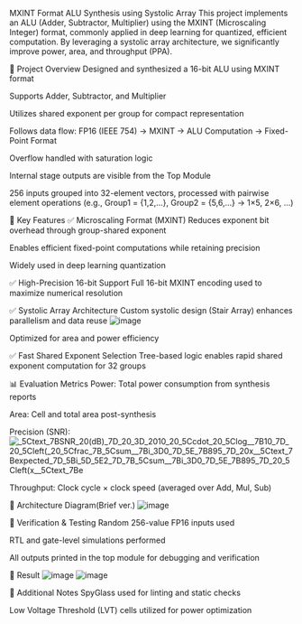 MXINT Format ALU Synthesis using Systolic Array
This project implements an ALU (Adder, Subtractor, Multiplier) using the MXINT (Microscaling Integer) format, commonly applied in deep learning for quantized, efficient computation. By leveraging a systolic array architecture, we significantly improve power, area, and throughput (PPA).

🔧 Project Overview
Designed and synthesized a 16-bit ALU using MXINT format

Supports Adder, Subtractor, and Multiplier

Utilizes shared exponent per group for compact representation

Follows data flow:
FP16 (IEEE 754) → MXINT → ALU Computation → Fixed-Point Format

Overflow handled with saturation logic

Internal stage outputs are visible from the Top Module

256 inputs grouped into 32-element vectors, processed with pairwise element operations
(e.g., Group1 = {1,2,...}, Group2 = {5,6,...} → 1×5, 2×6, ...)

🚀 Key Features
✅ Microscaling Format (MXINT)
Reduces exponent bit overhead through group-shared exponent

Enables efficient fixed-point computations while retaining precision

Widely used in deep learning quantization

✅ High-Precision 16-bit Support
Full 16-bit MXINT encoding used to maximize numerical resolution

✅ Systolic Array Architecture
Custom systolic design (Stair Array) enhances parallelism and data reuse
![image](https://github.com/user-attachments/assets/cf2a1310-0076-447b-8954-390e7a1ac0f3)


Optimized for area and power efficiency

✅ Fast Shared Exponent Selection
Tree-based logic enables rapid shared exponent computation for 32 groups

📊 Evaluation Metrics
Power: Total power consumption from synthesis reports

Area: Cell and total area post-synthesis

Precision (SNR):
![_5Ctext_7BSNR_20(dB)_7D_20_3D_2010_20_5Ccdot_20_5Clog__7B10_7D_20_5Cleft(_20_5Cfrac_7B_5Csum__7Bi_3D0_7D_5E_7B895_7D_20x__5Ctext_7Bexpected_7D_5Bi_5D_5E2_7D_7B_5Csum__7Bi_3D0_7D_5E_7B895_7D_20_5Cleft(x__5Ctext_7Be](https://github.com/user-attachments/assets/0127e5aa-c028-4e99-ae32-e74deab95cb0)

Throughput: Clock cycle × clock speed (averaged over Add, Mul, Sub)

📐 Architecture Diagram(Brief ver.)
![image](https://github.com/user-attachments/assets/ef83383a-14f5-4c02-b974-fb39486a66d5)


🧪 Verification & Testing
Random 256-value FP16 inputs used

RTL and gate-level simulations performed

All outputs printed in the top module for debugging and verification

📁 Result
![image](https://github.com/user-attachments/assets/88b5d775-c792-43f6-ae30-4c66de34859b)
![image](https://github.com/user-attachments/assets/00ee98f8-1fd3-449f-b040-d133db160122)


📌 Additional Notes
SpyGlass used for linting and static checks

Low Voltage Threshold (LVT) cells utilized for power optimization
